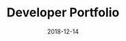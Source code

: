 ---
title: Developer Portfolio
date: 2018-12-14
website_url: https:robert-laws.com
description: "This project describes the creation of the developer portfolio."
features:
  - Project pages with side navigation
  - Responsive design for mobile devices
tech_stack:
  - Jekyll
  - Sass
  - SQL
  - HTML5
---
